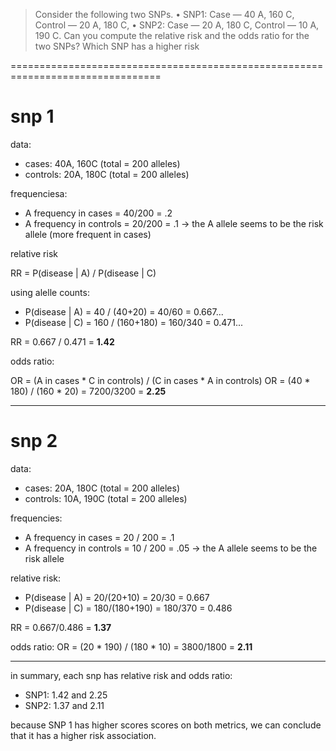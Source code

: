 > Consider the following two SNPs. • SNP1: Case — 40 A, 160 C, Control — 20 A,
> 180 C, • SNP2: Case — 20 A, 180 C, Control — 10 A, 190 C. Can you compute the
> relative risk and the odds ratio for the two SNPs? Which SNP has a higher
> risk

================================================================================

# snp 1

data:
- cases:    40A, 160C (total = 200 alleles)
- controls: 20A, 180C (total = 200 alleles)

frequenciesa:
- A frequency in cases      = 40/200 = .2
- A frequency in controls   = 20/200 = .1
-> the A allele seems to be the risk allele (more frequent in cases)

relative risk

RR = P(disease | A) / P(disease | C)

using alelle counts:
- P(disease | A) = 40 / (40+20) = 40/60         = 0.667...
- P(disease | C) = 160 / (160+180) = 160/340    = 0.471...

RR = 0.667 / 0.471 = __1.42__

odds ratio:

OR = (A in cases * C in controls) / (C in cases * A in controls)
OR = (40 * 180) / (160 * 20) = 7200/3200 = __2.25__

--------------------------------------------------------------------------------

# snp 2

data:
- cases:    20A, 180C (total = 200 alleles)
- controls: 10A, 190C (total = 200 alleles)

frequencies:
- A frequency in cases      = 20 / 200 = .1
- A frequency in controls   = 10 / 200 = .05
-> the A allele seems to be the risk allele

relative risk:
- P(disease | A) = 20/(20+10) = 20/30       = 0.667
- P(disease | C) = 180/(180+190) = 180/370  = 0.486

RR = 0.667/0.486 = __1.37__

odds ratio:
OR = (20 * 190) / (180 * 10) = 3800/1800 = __2.11__

--------------------------------------------------------------------------------

in summary, each snp has relative risk and odds ratio:
- SNP1: 1.42 and 2.25
- SNP2: 1.37 and 2.11

because SNP 1 has higher scores scores on both metrics, we can conclude that it
has a higher risk association.
